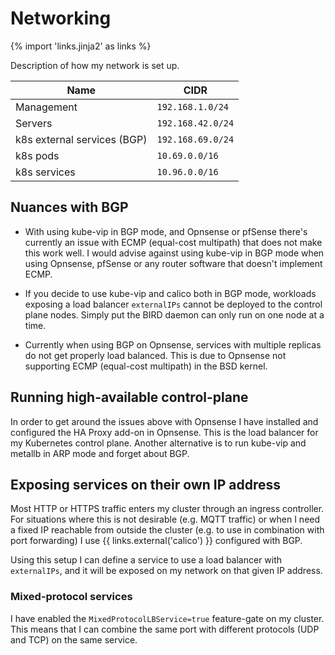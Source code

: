 # Networking

{% import 'links.jinja2' as links %}

Description of how my network is set up.

| Name                        | CIDR              |
| --------------------------- | ----------------- |
| Management                  | `192.168.1.0/24`  |
| Servers                     | `192.168.42.0/24` |
| k8s external services (BGP) | `192.168.69.0/24` |
| k8s pods                    | `10.69.0.0/16`    |
| k8s services                | `10.96.0.0/16`    |

## Nuances with BGP

* With using kube-vip in BGP mode, and Opnsense or pfSense there's currently an issue with ECMP (equal-cost multipath) that does not make this work well. I would advise against using kube-vip in BGP mode when using Opnsense, pfSense or any router software that doesn't implement ECMP.

* If you decide to use kube-vip and calico both in BGP mode, workloads exposing a load balancer `externalIPs` cannot be deployed to the control plane nodes. Simply put the BIRD daemon can only run on one node at a time.

* Currently when using BGP on Opnsense, services with multiple replicas do not get properly load balanced. This is due to Opnsense not supporting ECMP (equal-cost multipath) in the BSD kernel.

## Running high-available control-plane

In order to get around the issues above with Opnsense I have installed and configured the HA Proxy add-on in Opnsense. This is the load balancer for my Kubernetes control plane. Another alternative is to run kube-vip and metallb in ARP mode and forget about BGP.

## Exposing services on their own IP address

Most HTTP or HTTPS traffic enters my cluster through an ingress controller. For situations where this is not desirable (e.g. MQTT traffic) or when I need a fixed IP reachable from outside the cluster (e.g. to use in combination with port forwarding) I use {{ links.external('calico') }} configured with BGP.

Using this setup I can define a service to use a load balancer with `externalIPs`, and it will be exposed on my network on that given IP address.

### Mixed-protocol services

I have enabled the `MixedProtocolLBService=true` feature-gate on my cluster. This means that I can combine the same port with different protocols (UDP and TCP) on the same service.
